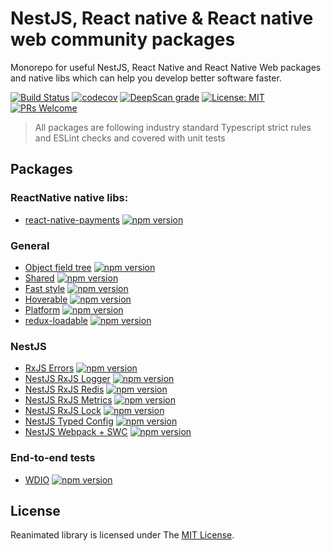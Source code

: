 # NestJS, React native & React native web community packages

Monorepo for useful NestJS, React Native and React Native Web packages and native libs which can help you develop better software faster.

[![Build Status](https://app.travis-ci.com/rnw-community/rnw-community.svg?branch=master)](https://app.travis-ci.com/rnw-community/rnw-community)
[![codecov](https://codecov.io/gh/rnw-community/rnw-community/branch/master/graph/badge.svg)](https://codecov.io/gh/rnw-community/rnw-community)
[![DeepScan grade](https://deepscan.io/api/teams/11119/projects/14033/branches/251011/badge/grade.svg)](https://deepscan.io/dashboard#view=project&tid=11119&pid=14033&bid=251011)
[![License: MIT](https://img.shields.io/badge/License-MIT-yellow.svg)](https://opensource.org/licenses/MIT)
[![PRs Welcome](https://img.shields.io/badge/PRs-welcome-brightgreen.svg?style=flat-square)](http://makeapullrequest.com)

> All packages are following industry standard Typescript strict rules and ESLint checks and covered with unit tests

## Packages

### ReactNative native libs:
-   [react-native-payments](https://github.com/rnw-community/rnw-community/tree/master/packages/react-native-payments) [![npm version](https://badge.fury.io/js/%40rnw-community%2Freact-native-payments.svg)](https://badge.fury.io/js/%40rnw-community%2Freact-native-payments)

### General

-   [Object field tree](https://github.com/rnw-community/rnw-community/tree/master/packages/object-field-tree) [![npm version](https://badge.fury.io/js/%40rnw-community%2Fobject-field-tree.svg)](https://badge.fury.io/js/%40rnw-community%2Fobject-field-tree)
-   [Shared](https://github.com/rnw-community/rnw-community/tree/master/packages/shared) [![npm version](https://badge.fury.io/js/%40rnw-community%2Fshared.svg)](https://badge.fury.io/js/%40rnw-community%2Fshared)
-   [Fast style](https://github.com/rnw-community/rnw-community/tree/master/packages/fast-style) [![npm version](https://badge.fury.io/js/%40rnw-community%2Ffast-style.svg)](https://badge.fury.io/js/%40rnw-community%2Ffast-style)
-   [Hoverable](https://github.com/rnw-community/rnw-community/tree/master/packages/hoverable) [![npm version](https://badge.fury.io/js/%40rnw-community%2Fhoverable.svg)](https://badge.fury.io/js/%40rnw-community%2Fhoverable)
-   [Platform](https://github.com/rnw-community/rnw-community/tree/master/packages/platform) [![npm version](https://badge.fury.io/js/%40rnw-community%2Fplatform.svg)](https://badge.fury.io/js/%40rnw-community%2Fplatform)
-   [redux-loadable](https://github.com/rnw-community/rnw-community/tree/master/packages/redux-loadable) [![npm version](https://badge.fury.io/js/%40rnw-community%2Fredux-loadable.svg)](https://badge.fury.io/js/%40rnw-community%2Fredux-loadable)

### NestJS

-   [RxJS Errors](https://github.com/rnw-community/rnw-community/tree/master/packages/rxjs-errors) [![npm version](https://badge.fury.io/js/%40rnw-community%2Frxjs-errors.svg)](https://badge.fury.io/js/%40rnw-community%2Frxjs-errors)
-   [NestJS RxJS Logger](https://github.com/rnw-community/rnw-community/tree/master/packages/nestjs-rxjs-logger) [![npm version](https://badge.fury.io/js/%40rnw-community%2Fnestjs-rxjs-logger.svg)](https://badge.fury.io/js/%40rnw-community%2Fnestjs-rxjs-logger)
-   [NestJS RxJS Redis](https://github.com/rnw-community/rnw-community/tree/master/packages/nestjs-rxjs-logger) [![npm version](https://badge.fury.io/js/%40rnw-community%2Fnestjs-rxjs-redis.svg)](https://badge.fury.io/js/%40rnw-community%2Fnestjs-rxjs-redis)
-   [NestJS RxJS Metrics](https://github.com/rnw-community/rnw-community/tree/master/packages/nestjs-rxjs-metrics) [![npm version](https://badge.fury.io/js/%40rnw-community%2Fnestjs-rxjs-redis.svg)](https://badge.fury.io/js/%40rnw-community%2Fnestjs-rxjs-metrics)
-   [NestJS RxJS Lock](https://github.com/rnw-community/rnw-community/tree/master/packages/nestjs-rxjs-lock) [![npm version](https://badge.fury.io/js/%40rnw-community%2Fnestjs-rxjs-lock.svg)](https://badge.fury.io/js/%40rnw-community%2Fnestjs-rxjs-lock)
-   [NestJS Typed Config](https://github.com/rnw-community/rnw-community/tree/master/packages/nestjs-typed-config) [![npm version](https://badge.fury.io/js/%40rnw-community%2Fnestjs-typed-config.svg)](https://badge.fury.io/js/%40rnw-community%2Fnestjs-typed-config)
-   [NestJS Webpack + SWC](https://github.com/rnw-community/rnw-community/tree/master/packages/nestjs-webpack-swc) [![npm version](https://badge.fury.io/js/%40rnw-community%2Fnestjs-webpack-swc.svg)](https://badge.fury.io/js/%40rnw-community%2Fnestjs-webpack-swc)

### End-to-end tests

-   [WDIO](https://github.com/rnw-community/rnw-community/tree/master/packages/wdio) [![npm version](https://badge.fury.io/js/%40rnw-community%2Fnestjs-typed-config.svg)](https://badge.fury.io/js/%40rnw-community%2wdio)


## License

Reanimated library is licensed under The [MIT License](./LICENSE.md).
